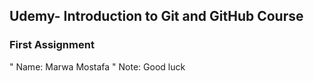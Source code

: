 ## Udemy- Introduction to Git and GitHub Course
### First Assignment

" Name: Marwa Mostafa
" Note: Good luck
